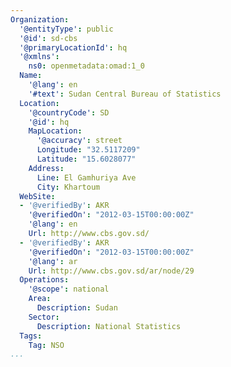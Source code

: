 ```yaml
---
Organization:
  '@entityType': public
  '@id': sd-cbs
  '@primaryLocationId': hq
  '@xmlns':
    ns0: openmetadata:omad:1_0
  Name:
    '@lang': en
    '#text': Sudan Central Bureau of Statistics
  Location:
    '@countryCode': SD
    '@id': hq
    MapLocation:
      '@accuracy': street
      Longitude: "32.5117209"
      Latitude: "15.6028077"
    Address:
      Line: El Gamhuriya Ave
      City: Khartoum
  WebSite:
  - '@verifiedBy': AKR
    '@verifiedOn': "2012-03-15T00:00:00Z"
    '@lang': en
    Url: http://www.cbs.gov.sd/
  - '@verifiedBy': AKR
    '@verifiedOn': "2012-03-15T00:00:00Z"
    '@lang': ar
    Url: http://www.cbs.gov.sd/ar/node/29
  Operations:
    '@scope': national
    Area:
      Description: Sudan
    Sector:
      Description: National Statistics
  Tags:
    Tag: NSO
...
```

